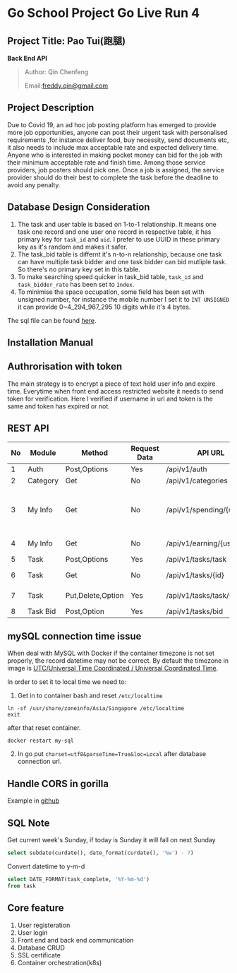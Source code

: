 # Go School Project Go Live Run 4

## Project Title: Pao Tui(跑腿)

**Back End API**
> Author: Qin Chenfeng
>
> Email:freddy.qin@gmail.com

## Project Description

Due to Covid 19, an ad hoc job posting platform has emerged to provide more job opportunities, anyone can post their
urgent task with personalised requirements ,for instance deliver food, buy necessity, send documents etc, it also needs
to include max acceptable rate and expected delivery time. Anyone who is interested in making pocket money can bid for
the job with their minimum acceptable rate and finish time. Among those service providers, job posters should pick one.
Once a job is assigned, the service provider should do their best to complete the task before the deadline to avoid any
penalty.

## Database Design Consideration

1. The task and user table is based on 1-to-1 relationship. It means one task one record and one user one record in
   respective table, it has primary key for `task_id` and `uid`. I prefer to use UUID in these primary key as it's
   random and makes it safer.
2. The task_bid table is differnt it's n-to-n relationship, because one task can have multiple task bidder and one task
   bidder can bid mutliple task. So there's no primary key set in this table.
3. To make searching speed quicker in task_bid table, `task_id` and `task_bidder_rate` has been set to `Index`.
4. To minimise the space occupation, some field has been set with unsigned number, for instance the mobile number I set
   it to `INT UNSIGNED` it can provide 0~4_294_967_295 10 digits while it's 4 bytes.

The sql file can be found [here](https://github.com/qinchenfeng/ProjectGoLiveRun4BackEnd/blob/master/doc/sql/mysql.sql).

## Installation Manual


## Authrorisation with token

The main strategy is to encrypt a piece of text hold user info and expire time. Everytime when front end access
restricted website it needs to send token for verification. Here I verified if username in url and token is the same and
token has expired or not.

## REST API

|No| Module  | Method|Request Data|API URL|Query Key|
|---|---|---|---|---|---|
|1|Auth|Post,Options|Yes|/api/v1/auth|option{login,token-verify}|
|2|Category|Get|No|/api/v1/categories|
|3|My Info|Get|No|/api/v1/spending/{userID}|chart-type{card,summary,datasource},date{yesterday,two-days-ago,three-days-ago},category{buy-necessity,food-delivery,send-document,other},date{last-week,this-week}|
|4|My Info|Get|No|/api/v1/earning/{userID}|chart-type{card,radar,datasource},date{last-week,this-week}|
|5|Task|Post,Options|Yes|/api/v1/tasks/task||
|6|Task|Get|No|/api/v1/tasks/{id}|identity{user,task},options{on-going},category{only-me,exclude-me}|
|7|Task|Put,Delete,Option|Yes|/api/v1/tasks/task/{taskID}|option{confirm-task-deliver,update-expected-rate,delete}|
|8|Task Bid|Post,Option|Yes|/api/v1/tasks/bid|

## mySQL connection time issue

When deal with MySQL with Docker if the container timezone is not set properly, the record datetime may not be correct.
By default the timezone in image
is [UTC/Universal Time Coordinated / Universal Coordinated Time](https://www.timeanddate.com/worldclock/timezone/utc).

In order to set it to local time we need to:

1. Get in to container bash and reset `/etc/localtime`

```shell
ln -sf /usr/share/zoneinfo/Asia/Singapore /etc/localtime
exit
```

after that reset container.

```shell
docker restart my-sql
```

2. In go put `charset=utf8&parseTime=True&loc=Local` after database connection url.

## Handle CORS in gorilla

Example in [github](https://github.com/gorilla/mux#handling-cors-requests)

## SQL Note

Get current week's Sunday, if today is Sunday it will fall on next Sunday

```sql
select subdate(curdate(), date_format(curdate(), '%w') - 7)
```

Convert datetime to y-m-d

```sql
select DATE_FORMAT(task_complete, '%Y-%m-%d')
from task
```

## Core feature

1. User registeration
2. User login
3. Front end and back end communication
4. Database CRUD
5. SSL certificate
6. Container orchestration(k8s)

